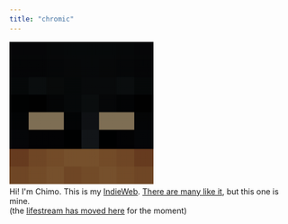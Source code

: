 ```yaml
---
title: "chromic"
---
```


<div class="h-card">
  <img class="u-photo" src="/images/bio-photo.png">
<br>
  Hi! I'm <span class="p-name p-author">Chimo</span>. This is my
  <a href="http://indiewebcamp.com/indieweb">IndieWeb</a>.
  <a href="http://indiewebcamp.com/IRC-people">There are many like it</a>,
  but this one is mine.<br>
  (the <a href="/lifestream">lifestream has moved here</a> for the moment)

  <!-- <div id="geo-container">
    <span class="fa fa-map-marker"></span>
    <a id="geo" href=""></a>
    <time datetime="" id="geo-timestamp"></time>
  </div> -->
</div>

